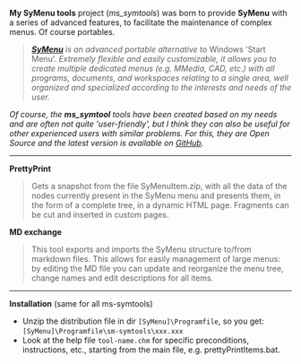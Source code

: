  **My SyMenu tools** project (*ms_symtools*) was born to provide **SyMenu** with a series of advanced features, to facilitate the maintenance of complex menus. Of course portables.

>  *[**SyMenu**](https://www.ugmfree.it "SyMenu Home") is an advanced portable alternative to* Windows 'Start Menu'. *Extremely flexible and easily    customizable, it allows you to create multiple dedicated menus (e.g. MMedia, CAD, etc.) with all programs, documents, and workspaces relating to a single  area, well organized and specialized according to the interests and needs of the user.*

*Of course, the **ms_symtool** tools have been created based on my needs and are often not quite 'user-friendly', but I think they can also be useful for other experienced users with similar problems. For this, they are Open Source and the latest version is available on [GitHub](https://github.com/msillano/ms_symtools "Public repository").*

--------------------------------------
 **PrettyPrint**
>  Gets a snapshot from the file SyMenuItem.zip, with all the data of the nodes currently present in the SyMenu menu and presents them, in the form of a complete tree, in a dynamic HTML page. Fragments can be cut and inserted in custom pages.

 **MD exchange**
> This tool exports and imports the SyMenu structure to/from markdown files. This allows for easily management of large menus: by editing the MD file you can update and reorganize the menu tree, change names and edit descriptions for all items.

--------------------------------------
**Installation** (same for all ms-symtools)

 - Unzip the distribution file in dir <code>[SyMenu]\Programfile</code>, so you get: <code>[SyMenu]\Programfile\sm-symtools\xxx.xxx</code>
 - Look at the help file <code>tool-name.chm</code> for specific preconditions,  instructions, etc., starting from the main file, e.g. prettyPrintItems.bat.


